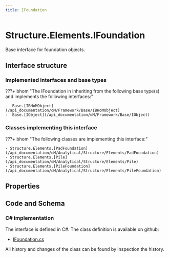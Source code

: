 ```yaml
---
title: IFoundation
---
```


# Structure.Elements.IFoundation

Base interface for foundation objects.

## Interface structure

### Implemented interfaces and base types

???+ bhom "The IFoundation in inheriting from the following base type(s) and implements the following interfaces:"

    -  Base.[IBHoMObject](/api_documentation/oM/Framework/Base/IBHoMObject)
    -  Base.[IObject](/api_documentation/oM/Framework/Base/IObject)


### Classes implementing this interface

???+ bhom "The following classes are implementing this interface:"

    - Structure.Elements.[PadFoundation](/api_documentation/oM/Analytical/Structure/Elements/PadFoundation)
    - Structure.Elements.[Pile](/api_documentation/oM/Analytical/Structure/Elements/Pile)
    - Structure.Elements.[PileFoundation](/api_documentation/oM/Analytical/Structure/Elements/PileFoundation)


## Properties

## Code and Schema

### C# implementation

The interface is defined in C#. The class definition is available on github:

- [IFoundation.cs](https://github.com/BHoM/BHoM/blob/develop/Structure_oM/Elements\IFoundation.cs)

All history and changes of the class can be found by inspection the history.
